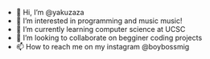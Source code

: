 - 👋 Hi, I’m @yakuzaza
- 👀 I’m interested in programming and music music!
- 🌱 I’m currently learning computer science at UCSC 
- 💞️ I’m looking to collaborate on begginer coding projects 
- 📫 How to reach me on my instagram @boybossmig 

<!---
yakuzaza/yakuzaza is a ✨ special ✨ repository because its `README.md` (this file) appears on your GitHub profile.
You can click the Preview link to take a look at your changes.
--->

